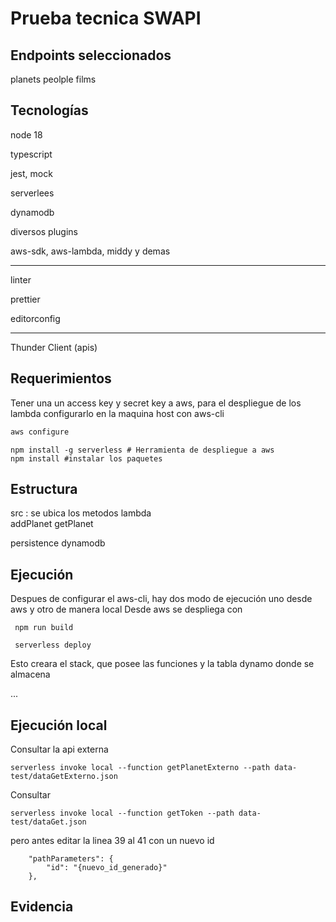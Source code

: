 # Prueba tecnica SWAPI

## Endpoints seleccionados

planets
peolple
films

## Tecnologías

node 18

typescript

jest, mock

serverlees

dynamodb

diversos plugins

aws-sdk, aws-lambda, middy y demas


---

linter

prettier

editorconfig


---

Thunder Client (apis)

## Requerimientos

Tener una un access key y secret key a aws, para el despliegue de los lambda
configurarlo en la maquina host con aws-cli
```sh
aws configure
```


```
npm install -g serverless # Herramienta de despliegue a aws
npm install #instalar los paquetes
```

## Estructura

src : se ubica los metodos lambda    
    addPlanet
    getPlanet

persistence
    dynamodb

## Ejecución

Despues de configurar el aws-cli, hay dos modo de ejecución uno desde aws y otro de manera local
Desde aws se despliega con 
```
 npm run build

 serverless deploy 
```
Esto creara el stack, que posee las funciones y la tabla dynamo donde se almacena

...

## Ejecución local

Consultar la api externa

```
serverless invoke local --function getPlanetExterno --path data-test/dataGetExterno.json
```

Consultar 
```
serverless invoke local --function getToken --path data-test/dataGet.json
```
pero antes editar la linea 39 al 41 con un nuevo id 

```
    "pathParameters": {
        "id": "{nuevo_id_generado}"
    },    
```    

## Evidencia